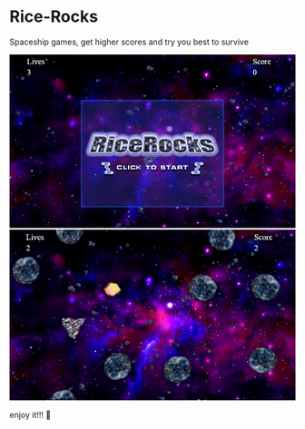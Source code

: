 # Rice-Rocks
Spaceship games, get higher scores and try you best to survive


![alt text](images/start.png)
![alt text](images/fight.png)

enjoy it!!!
:rocket: 
